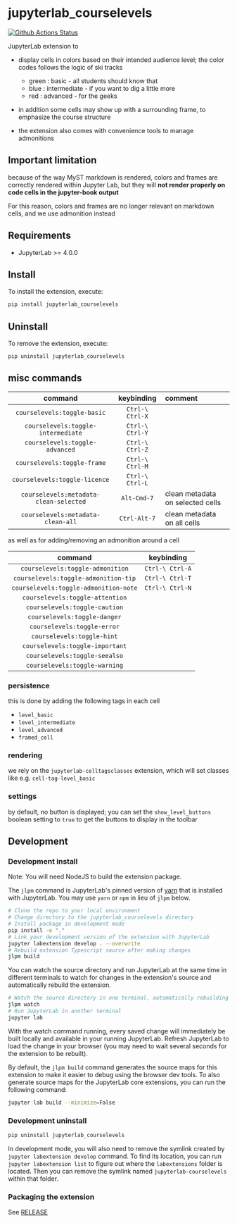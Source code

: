 # jupyterlab_courselevels

[![Github Actions Status](https://github.com/parmentelat/jupyterlab-courselevels/workflows/Build/badge.svg)](https://github.com/parmentelat/jupyterlab-courselevels/actions/workflows/build.yml)

JupyterLab extension to

- display cells in colors based on their intended audience level; the color codes follows the logic of ski tracks

  - green : basic - all students should know that
  - blue : intermediate - if you want to dig a little more
  - red : advanced - for the geeks

- in addition some cells may show up with a surrounding frame, to emphasize the course structure

- the extension also comes with convenience tools to manage admonitions

## Important limitation

because of the way MyST markdown is rendered, colors and frames are correctly
rendered within Jupyter Lab, but they will **not render properly on code cells in
the jupyter-book output**

For this reason, colors and frames are no longer relevant on markdown cells,
and we use admonition instead

## Requirements

- JupyterLab >= 4.0.0

## Install

To install the extension, execute:

```bash
pip install jupyterlab_courselevels
```

## Uninstall

To remove the extension, execute:

```bash
pip uninstall jupyterlab_courselevels
```

## misc commands

|                command                 |   keybinding    | comment                          |
| :------------------------------------: | :-------------: | :------------------------------- |
|      `courselevels:toggle-basic`       | `Ctrl-\ Ctrl-X` |
|   `courselevels:toggle-intermediate`   | `Ctrl-\ Ctrl-Y` |
|     `courselevels:toggle-advanced`     | `Ctrl-\ Ctrl-Z` |
|      `courselevels:toggle-frame`       | `Ctrl-\ Ctrl-M` |
|     `courselevels:toggle-licence`      | `Ctrl-\ Ctrl-L` |
| `courselevels:metadata-clean-selected` |   `Alt-Cmd-7`   | clean metadata on selected cells |
|   `courselevels:metadata-clean-all`    |  `Ctrl-Alt-7`   | clean metadata on all cells      |

as well as for adding/removing an admonition around a cell

|                command                |   keybinding    |
| :-----------------------------------: | :-------------: |
|   `courselevels:toggle-admonition`    | `Ctrl-\ Ctrl-A` |
| `courselevels:toggle-admonition-tip`  | `Ctrl-\ Ctrl-T` |
| `courselevels:toggle-admonition-note` | `Ctrl-\ Ctrl-N` |
|    `courselevels:toggle-attention`    |                 |
|     `courselevels:toggle-caution`     |                 |
|     `courselevels:toggle-danger`      |                 |
|      `courselevels:toggle-error`      |                 |
|      `courselevels:toggle-hint`       |                 |
|    `courselevels:toggle-important`    |                 |
|     `courselevels:toggle-seealso`     |                 |
|     `courselevels:toggle-warning`     |                 |

### persistence

this is done by adding the following tags in each cell

- `level_basic`
- `level_intermediate`
- `level_advanced`
- `framed_cell`

### rendering

we rely on the `jupyterlab-celltagsclasses` extension, which will set classes
like e.g. `cell-tag-level_basic`

### settings

by default, no button is displayed; you can set the `show_level_buttons` boolean
setting to `true` to get the buttons to display in the toolbar

## Development

### Development install

Note: You will need NodeJS to build the extension package.

The `jlpm` command is JupyterLab's pinned version of
[yarn](https://yarnpkg.com/) that is installed with JupyterLab. You may use
`yarn` or `npm` in lieu of `jlpm` below.

```bash
# Clone the repo to your local environment
# Change directory to the jupyterlab_courselevels directory
# Install package in development mode
pip install -e "."
# Link your development version of the extension with JupyterLab
jupyter labextension develop . --overwrite
# Rebuild extension Typescript source after making changes
jlpm build
```

You can watch the source directory and run JupyterLab at the same time in different terminals to watch for changes in the extension's source and automatically rebuild the extension.

```bash
# Watch the source directory in one terminal, automatically rebuilding when needed
jlpm watch
# Run JupyterLab in another terminal
jupyter lab
```

With the watch command running, every saved change will immediately be built locally and available in your running JupyterLab. Refresh JupyterLab to load the change in your browser (you may need to wait several seconds for the extension to be rebuilt).

By default, the `jlpm build` command generates the source maps for this extension to make it easier to debug using the browser dev tools. To also generate source maps for the JupyterLab core extensions, you can run the following command:

```bash
jupyter lab build --minimize=False
```

### Development uninstall

```bash
pip uninstall jupyterlab_courselevels
```

In development mode, you will also need to remove the symlink created by `jupyter labextension develop`
command. To find its location, you can run `jupyter labextension list` to figure out where the `labextensions`
folder is located. Then you can remove the symlink named `jupyterlab-courselevels` within that folder.

### Packaging the extension

See [RELEASE](RELEASE.md)
